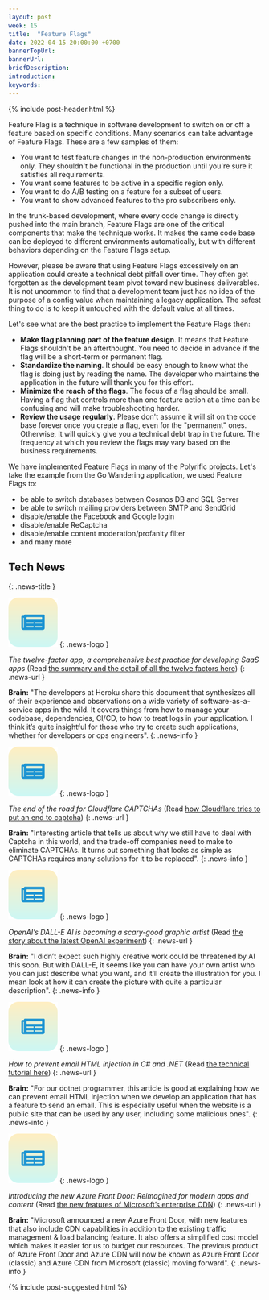 ```yaml
---
layout: post
week: 15
title:  "Feature Flags"
date: 2022-04-15 20:00:00 +0700
bannerTopUrl: 
bannerUrl: 
briefDescription: 
introduction:
keywords:
---
```


{% include post-header.html %}

Feature Flag is a technique in software development to switch on or off a feature based on specific conditions.
Many scenarios can take advantage of Feature Flags. These are a few samples of them:

- You want to test feature changes in the non-production environments only. They shouldn't be functional in the production until you're sure it satisfies all requirements.
- You want some features to be active in a specific region only.
- You want to do A/B testing on a feature for a subset of users.
- You want to show advanced features to the pro subscribers only.

In the trunk-based development, where every code change is directly pushed into the main branch, Feature Flags are one of the critical components that make the technique works.
It makes the same code base can be deployed to different environments automatically, but with different behaviors depending on the Feature Flags setup.

However, please be aware that using Feature Flags excessively on an application could create a technical debt pitfall over time. They often get forgotten as the development team pivot toward new business deliverables.
It is not uncommon to find that a development team just has no idea of the purpose of a config value when maintaining a legacy application. The safest thing to do is to keep it untouched with the default value at all times.

Let's see what are the best practice to implement the Feature Flags then:

- **Make flag planning part of the feature design**. It means that Feature Flags shouldn't be an afterthought. You need to decide in advance if the flag will be a short-term or permanent flag.
- **Standardize the naming**. It should be easy enough to know what the flag is doing just by reading the name. The developer who maintains the application in the future will thank you for this effort.
- **Minimize the reach of the flags**. The focus of a flag should be small. Having a flag that controls more than one feature action at a time can be confusing and will make troubleshooting harder.
- **Review the usage regularly**. Please don't assume it will sit on the code base forever once you create a flag, even for the "permanent" ones. Otherwise, it will quickly give you a technical debt trap in the future. The frequency at which you review the flags may vary based on the business requirements.

We have implemented Feature Flags in many of the Polyrific projects. Let's take the example from the Go Wandering application, we used Feature Flags to:

- be able to switch databases between Cosmos DB and SQL Server
- be able to switch mailing providers between SMTP and SendGrid
- disable/enable the Facebook and Google login
- disable/enable ReCaptcha
- disable/enable content moderation/profanity filter
- and many more

## Tech News
{: .news-title }

![memo](/assets/images/tech-news.svg)
{: .news-logo }

*The twelve-factor app, a comprehensive best practice for developing SaaS apps* (Read [the summary and the detail of all the twelve factors here](https://12factor.net/))
{: .news-url }

__Brain:__ "The developers at Heroku share this document that synthesizes all of their experience and observations on a wide variety of software-as-a-service apps in the wild. It covers things from how to manage your codebase, dependencies, CI/CD, to how to treat logs in your application. I think it’s quite insightful for those who try to create such applications, whether for developers or ops engineers".
{: .news-info }

![memo](/assets/images/tech-news.svg)
{: .news-logo }

*The end of the road for Cloudflare CAPTCHAs* (Read [how Cloudflare tries to put an end to captcha](https://blog.cloudflare.com/end-cloudflare-captcha/))
{: .news-url }

__Brain:__ "Interesting article that tells us about why we still have to deal with Captcha in this world, and the trade-off companies need to make to eliminate CAPTCHAs. It turns out something that looks as simple as CAPTCHAs requires many solutions for it to be replaced".
{: .news-info }

![memo](/assets/images/tech-news.svg)
{: .news-logo }

*OpenAI’s DALL-E AI is becoming a scary-good graphic artist* (Read [the story about the latest OpenAI experiment](https://www.fastcompany.com/90738554/openais-dall-e-ai-is-becoming-a-scary-good-graphic-artist))
{: .news-url }

__Brain:__ "I didn’t expect such highly creative work could be threatened by AI this soon. But with DALL-E, it seems like you can have your own artist who you can just describe what you want, and it’ll create the illustration for you. I mean look at how it can create the picture with quite a particular description".
{: .news-info }

![memo](/assets/images/tech-news.svg)
{: .news-logo }

*How to prevent email HTML injection in C# and .NET* (Read [the technical tutorial here](https://www.twilio.com/blog/prevent-email-html-injection-in-csharp-and-dotnet))
{: .news-url }

__Brain:__ "For our dotnet programmer, this article is good at explaining how we can prevent email HTML injection when we develop an application that has a feature to send an email. This is especially useful when the website is a public site that can be used by any user, including some malicious ones".
{: .news-info }

![memo](/assets/images/tech-news.svg)
{: .news-logo }

*Introducing the new Azure Front Door: Reimagined for modern apps and content* (Read [the new features of Microsoft’s enterprise CDN](https://azure.microsoft.com/en-ca/blog/introducing-the-new-azure-front-door-reimagined-for-modern-apps-and-content/))
{: .news-url }

__Brain:__ "Microsoft announced a new Azure Front Door, with new features that also include CDN capabilities in addition to the existing traffic management & load balancing feature. It also offers a simplified cost model which makes it easier for us to budget our resources. The previous product of Azure Front Door and Azure CDN will now be known as Azure Front Door (classic) and Azure CDN from Microsoft (classic) moving forward".
{: .news-info }

{% include post-suggested.html %}